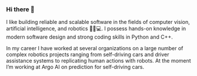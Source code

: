 ### Hi there 👋

I like building reliable and scalable software in the fields of computer vision, artificial intelligence, and robotics 🤖🧠💻. I possess hands-on knowledge in modern software design and strong coding skills in Python and C++.

In my career I have worked at several organizations on a large number of complex robotics projects ranging from self-driving cars and driver assistance systems to replicating human actions with robots. At the moment I’m working at Argo AI on prediction for self-driving cars.
<!--
**aabramovrepo/aabramovrepo** is a ✨ _special_ ✨ repository because its `README.md` (this file) appears on your GitHub profile.

Here are some ideas to get you started:

- 🔭 I’m currently working on ...
- 🌱 I’m currently learning ...
- 👯 I’m looking to collaborate on ...
- 🤔 I’m looking for help with ...
- 💬 Ask me about ...
- 📫 How to reach me: ...
- 😄 Pronouns: ...
- ⚡ Fun fact: ...
-->
